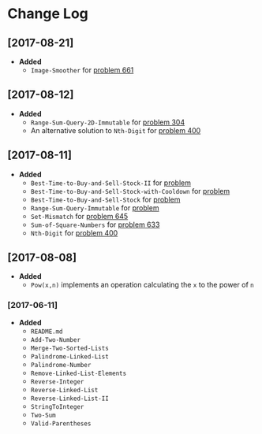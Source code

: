 # Change Log  

## [2017-08-21]  
+ **Added**  
	- `Image-Smoother` for [problem 661](https://leetcode.com/problems/image-smoother/description/)  

## [2017-08-12]  
+ **Added**  
	- `Range-Sum-Query-2D-Immutable` for  [problem 304](https://leetcode.com/problems/range-sum-query-2d-immutable/description/)  
	- An alternative solution to `Nth-Digit` for [problem 400](https://leetcode.com/problems/nth-digit/description/)   

## [2017-08-11]  
+ **Added**  
	- `Best-Time-to-Buy-and-Sell-Stock-II` for [problem](https://leetcode.com/problems/best-time-to-buy-and-sell-stock-ii/description/)     
	- `Best-Time-to-Buy-and-Sell-Stock-with-Cooldown` for [problem](https://leetcode.com/problems/best-time-to-buy-and-sell-stock-with-cooldown/description/)   
	- `Best-Time-to-Buy-and-Sell-Stock` for [problem](https://leetcode.com/problems/best-time-to-buy-and-sell-stock/description/)  
	- `Range-Sum-Query-Immutable` for [problem](https://leetcode.com/problems/range-sum-query-immutable/description/)  
	- `Set-Mismatch` for [problem 645](https://leetcode.com/problems/set-mismatch/description/)   
	- `Sum-of-Square-Numbers` for [problem 633](https://leetcode.com/problems/sum-of-square-numbers/description/)  
	- `Nth-Digit` for [problem 400](https://leetcode.com/problems/nth-digit/description/)  

## [2017-08-08]  
+ **Added**  
	- `Pow(x,n)` implements an operation calculating the `x` to the power of `n`  

### [2017-06-11]  
+ **Added**  
	- `README.md`  
	- `Add-Two-Number`  
	- `Merge-Two-Sorted-Lists`  
	- `Palindrome-Linked-List`  
	- `Palindrome-Number`  
	- `Remove-Linked-List-Elements`  
	- `Reverse-Integer`  
	- `Reverse-Linked-List`  
	- `Reverse-Linked-List-II`  
	- `StringToInteger`  
	- `Two-Sum`  
	- `Valid-Parentheses`  



